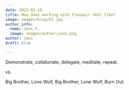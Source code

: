 ```yaml
---
date: 2022-02-18
title: How does working with Flexpair feel like?
image: images/blog/01.jpg
author_info:
  name: Jens F.
  image: images/author/jens.png
author: jens
draft: true

---
```


Demonstrate, collaborate, delegate, meditate, repeat.

vs.

Big Brother, Lone Wolf, Big Brother, Lone Wolf, Burn Out.
